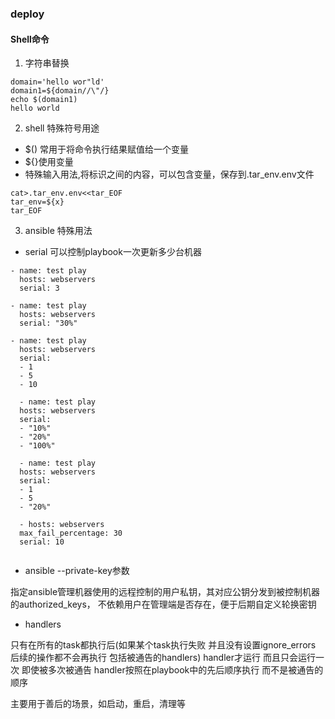 ### deploy

#### Shell命令
1. 字符串替换 
```
domain='hello wor"ld'
domain1=${domain//\"/}
echo $(domain1)
hello world
```
2. shell 特殊符号用途

* $() 常用于将命令执行结果赋值给一个变量
* ${}使用变量
* 特殊输入用法,将标识之间的内容，可以包含变量，保存到.tar_env.env文件

```
cat>.tar_env.env<<tar_EOF
tar_env=${x}
tar_EOF
```
3. ansible 特殊用法

* serial 可以控制playbook一次更新多少台机器

```
- name: test play
  hosts: webservers
  serial: 3

- name: test play
  hosts: webservers
  serial: "30%"
  
- name: test play
  hosts: webservers
  serial:
  - 1
  - 5
  - 10
  
  - name: test play
  hosts: webservers
  serial:
  - "10%"
  - "20%"
  - "100%"
  
  - name: test play
  hosts: webservers
  serial:
  - 1
  - 5
  - "20%"
  
  - hosts: webservers
  max_fail_percentage: 30
  serial: 10
  
  ```
  
 * ansible --private-key参数
 
 
 指定ansible管理机器使用的远程控制的用户私钥，其对应公钥分发到被控制机器的authorized_keys，
 不依赖用户在管理端是否存在，便于后期自定义轮换密钥
 
 * handlers
 
 只有在所有的task都执行后(如果某个task执行失败 并且没有设置ignore_errors 后续的操作都不会再执行 包括被通告的handlers) handler才运行 而且只会运行一次 即使被多次被通告 handler按照在playbook中的先后顺序执行 而不是被通告的顺序
 
 主要用于善后的场景，如启动，重启，清理等
